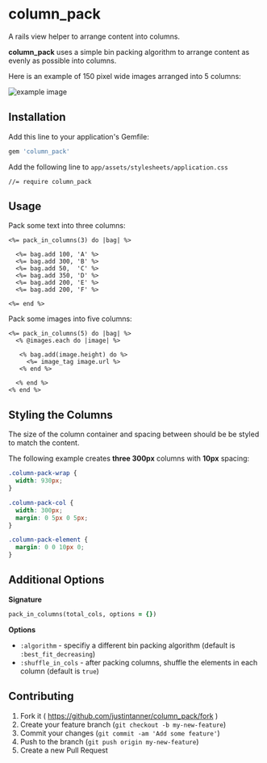# column_pack

A rails view helper to arrange content into columns.

**column_pack** uses a simple bin packing algorithm to arrange content as evenly as possible into columns.

Here is an example of 150 pixel wide images arranged into 5 columns:

![example image](http://i.imgur.com/ts69lmj.jpg)

## Installation

Add this line to your application's Gemfile:

```ruby
gem 'column_pack'
```

Add the following line to `app/assets/stylesheets/application.css`

```
//= require column_pack
```

## Usage

Pack some text into three columns:

```erb
<%= pack_in_columns(3) do |bag| %>

  <%= bag.add 100, 'A' %>
  <%= bag.add 300, 'B' %>
  <%= bag.add 50,  'C' %>
  <%= bag.add 350, 'D' %>
  <%= bag.add 200, 'E' %>
  <%= bag.add 200, 'F' %>

<%= end %>
```

Pack some images into five columns:

```erb
<%= pack_in_columns(5) do |bag| %>
  <% @images.each do |image| %>

   <% bag.add(image.height) do %>
     <%= image_tag image.url %>
   <% end %>

  <% end %>
<% end %>
```

## Styling the Columns

The size of the column container and spacing between should be be styled to match the content.

The following example creates **three 300px** columns with **10px** spacing:

```css
.column-pack-wrap {
  width: 930px;
}

.column-pack-col {
  width: 300px;
  margin: 0 5px 0 5px;
}

.column-pack-element {
  margin: 0 0 10px 0;
}
```

## Additional Options

**Signature**

```ruby
pack_in_columns(total_cols, options = {})
```

**Options**

* `:algorithm` - specifiy a different bin packing algorithm (default is `:best_fit_decreasing`)
* `:shuffle_in_cols` - after packing columns, shuffle the elements in each column (default is `true`)

## Contributing

1. Fork it ( https://github.com/justintanner/column_pack/fork )
2. Create your feature branch (`git checkout -b my-new-feature`)
3. Commit your changes (`git commit -am 'Add some feature'`)
4. Push to the branch (`git push origin my-new-feature`)
5. Create a new Pull Request

